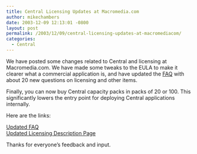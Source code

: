 ```yaml
---
title: Central Licensing Updates at Macromedia.com
author: mikechambers
date: 2003-12-09 12:13:01 -0800
layout: post
permalink: /2003/12/09/central-licensing-updates-at-macromediacom/
categories:
  - Central
---
```



We have posted some changes related to Central and licensing at Macromedia.com. We have made some tweaks to the EULA to make it clearer what a commercial application is, and have updated the [FAQ][1] with about 20 new questions on licensing and other items.

Finally, you can now buy Central capacity packs in packs of 20 or 100. This significantly lowers the entry point for deploying Central applications internally.

Here are the links:

[Updated FAQ][1]  
[Updated Licensing Description Page][2]

Thanks for everyone&#8217;s feedback and input.

 [1]: http://www.macromedia.com/software/central/productinfo/faq/
 [2]: http://www.macromedia.com/software/central/license/license_programs/